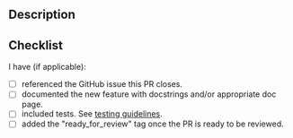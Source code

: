  <!--
Thanks for contributing to DASCore, community contributions are most welcomed!

Before contributing, please read through the [contributors doc](https://dascore.org/contributing/contributing.html)

Before making big changes to the code or adding large complex features, it is a good idea to [open a discussion](https://github.com/DASDAE/dascore/discussions). Don't hesitate to ask a question or for
help if something isn't clear.
-->

## Description

<!--
Please describe your PR here. What problem are you trying to solve, or what feature are you adding?

Also link any relevant issues/discussions (this can be done using the issue/discussion number preceded by a
pound sign, e.g. `#12` without the backticks)
-->

## Checklist

I have (if applicable):

- [ ] referenced the GitHub issue this PR closes.
- [ ] documented the new feature with docstrings and/or appropriate doc page.
- [ ] included tests. See [testing guidelines](https://dascore.org/contributing/testing.html).
- [ ] added the "ready_for_review" tag once the PR is ready to be reviewed.
